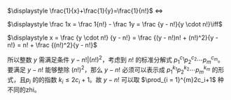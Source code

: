 $\displaystyle \frac{1}{x}+\frac{1}{y}=\frac{1}{n!}$ $\iff$ 

$\displaystyle \frac 1x = \frac 1{n!} - \frac 1y = \frac {y - n!}{y \cdot n!}\iff$

$\displaystyle x = \frac {y \cdot n!} {y - n!} = \frac {(y - n!)n! + (n!)^2}{y - n!} = n! + \frac {(n!)^2}{y - n!}$

所以整数 $y$ 需满足条件 $y - n!|(n!)^2$，考虑到 $n!$ 的标准分解式 ${p_1}^{c_1}{p_2}^{c_2}\cdots {p_m}^{c_m}$。要满足 $y - n!$ 能够整除 ${(n!)}^2$，那么 $y - n!$  必须可以表示成 $p_1^{k_1}{p_2}^{k_2}\cdots {p_m}^{k_m}$ 的形式，且$p_i$ 的的指数 $k_i \le 2c_i + 1$。故 $y-n!$ 可以取 $\prod_{i = 1}^{m}2c_i+1$ 种不同的zhi。



